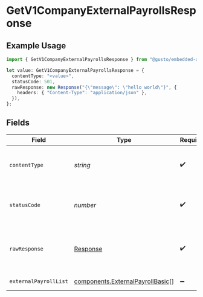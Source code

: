 # GetV1CompanyExternalPayrollsResponse

## Example Usage

```typescript
import { GetV1CompanyExternalPayrollsResponse } from "@gusto/embedded-api/models/operations/getv1companyexternalpayrolls.js";

let value: GetV1CompanyExternalPayrollsResponse = {
  contentType: "<value>",
  statusCode: 501,
  rawResponse: new Response("{\"message\": \"hello world\"}", {
    headers: { "Content-Type": "application/json" },
  }),
};
```

## Fields

| Field                                                                                | Type                                                                                 | Required                                                                             | Description                                                                          |
| ------------------------------------------------------------------------------------ | ------------------------------------------------------------------------------------ | ------------------------------------------------------------------------------------ | ------------------------------------------------------------------------------------ |
| `contentType`                                                                        | *string*                                                                             | :heavy_check_mark:                                                                   | HTTP response content type for this operation                                        |
| `statusCode`                                                                         | *number*                                                                             | :heavy_check_mark:                                                                   | HTTP response status code for this operation                                         |
| `rawResponse`                                                                        | [Response](https://developer.mozilla.org/en-US/docs/Web/API/Response)                | :heavy_check_mark:                                                                   | Raw HTTP response; suitable for custom response parsing                              |
| `externalPayrollList`                                                                | [components.ExternalPayrollBasic](../../models/components/externalpayrollbasic.md)[] | :heavy_minus_sign:                                                                   | Example response                                                                     |